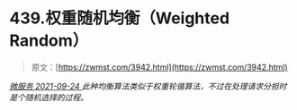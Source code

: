<!--yml
category: 未分类
date: 0001-01-01 00:00:00
--->

# 439.权重随机均衡（Weighted Random）

> 原文：[https://zwmst.com/3942.html](https://zwmst.com/3942.html)

   [ *微服务* ](https://zwmst.com/%e5%be%ae%e6%9c%8d%e5%8a%a1)*[ <time datetime="2021-09-24T18:12:35+08:00"> 2021-09-24 </time> ](https://zwmst.com/3942.html)  此种均衡算法类似于权重轮循算法，不过在处理请求分担时是个随机选择的过程。*